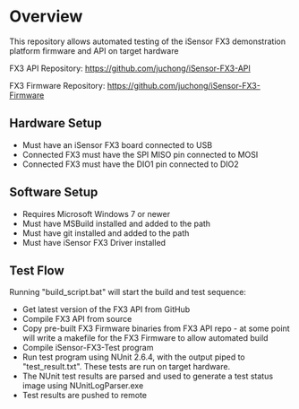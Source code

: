 # Overview

This repository allows automated testing of the iSensor FX3 demonstration platform firmware and API on target hardware

FX3 API Repository: https://github.com/juchong/iSensor-FX3-API

FX3 Firmware Repository: https://github.com/juchong/iSensor-FX3-Firmware

## Hardware Setup

* Must have an iSensor FX3 board connected to USB
* Connected FX3 must have the SPI MISO pin connected to MOSI
* Connected FX3 must have the DIO1 pin connected to DIO2

## Software Setup

* Requires Microsoft Windows 7 or newer
* Must have MSBuild installed and added to the path
* Must have git installed and added to the path
* Must have iSensor FX3 Driver installed

## Test Flow

Running "build_script.bat" will start the build and test sequence:
* Get latest version of the FX3 API from GitHub
* Compile FX3 API from source
* Copy pre-built FX3 Firmware binaries from FX3 API repo - at some point will write a makefile for the FX3 Firmware to allow automated build
* Compile iSensor-FX3-Test program
* Run test program using NUnit 2.6.4, with the output piped to "test_result.txt". These tests are run on target hardware.
* The NUnit test results are parsed and used to generate a test status image using NUnitLogParser.exe
* Test results are pushed to remote 
